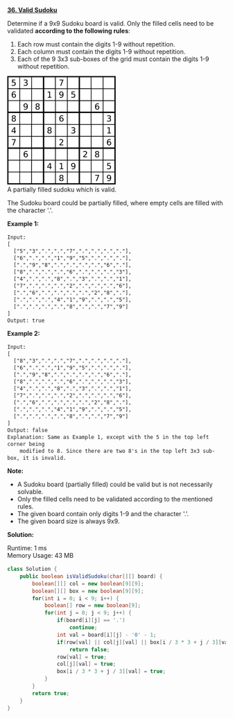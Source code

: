 **[36. Valid Sudoku](https://leetcode.com/problems/valid-sudoku/)**

Determine if a 9x9 Sudoku board is valid. Only the filled cells need to be validated **according to the following rules**:

1. Each row must contain the digits 1-9 without repetition.
2. Each column must contain the digits 1-9 without repetition.
3. Each of the 9 3x3 sub-boxes of the grid must contain the digits 1-9 without repetition.

![](./png/250px-Sudoku-by-L2G-20050714.svg.png)<br/>
A partially filled sudoku which is valid.

The Sudoku board could be partially filled, where empty cells are filled with the character '.'.


**Example 1:**

```
Input:
[
  ["5","3",".",".","7",".",".",".","."],
  ["6",".",".","1","9","5",".",".","."],
  [".","9","8",".",".",".",".","6","."],
  ["8",".",".",".","6",".",".",".","3"],
  ["4",".",".","8",".","3",".",".","1"],
  ["7",".",".",".","2",".",".",".","6"],
  [".","6",".",".",".",".","2","8","."],
  [".",".",".","4","1","9",".",".","5"],
  [".",".",".",".","8",".",".","7","9"]
]
Output: true

```

**Example 2:**

```
Input:
[
  ["8","3",".",".","7",".",".",".","."],
  ["6",".",".","1","9","5",".",".","."],
  [".","9","8",".",".",".",".","6","."],
  ["8",".",".",".","6",".",".",".","3"],
  ["4",".",".","8",".","3",".",".","1"],
  ["7",".",".",".","2",".",".",".","6"],
  [".","6",".",".",".",".","2","8","."],
  [".",".",".","4","1","9",".",".","5"],
  [".",".",".",".","8",".",".","7","9"]
]
Output: false
Explanation: Same as Example 1, except with the 5 in the top left corner being 
    modified to 8. Since there are two 8's in the top left 3x3 sub-box, it is invalid.

```

**Note:**

* A Sudoku board (partially filled) could be valid but is not necessarily solvable.
* Only the filled cells need to be validated according to the mentioned rules.
* The given board contain only digits 1-9 and the character '.'.
* The given board size is always 9x9.

**Solution:**

Runtime: 1 ms<br/>
Memory Usage: 43 MB

```java
class Solution {
    public boolean isValidSudoku(char[][] board) {
        boolean[][] col = new boolean[9][9];
        boolean[][] box = new boolean[9][9];
        for(int i = 0; i < 9; i++) {
            boolean[] row = new boolean[9];
            for(int j = 0; j < 9; j++) {
                if(board[i][j] == '.')
                    continue;
                int val = board[i][j] - '0' - 1;
                if(row[val] || col[j][val] || box[i / 3 * 3 + j / 3][val])
                    return false;
                row[val] = true;
                col[j][val] = true;
                box[i / 3 * 3 + j / 3][val] = true;
            }
        }
        return true;
    }
}

```


